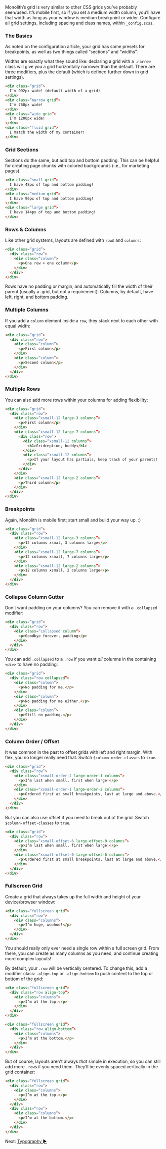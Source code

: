 Monolith’s grid is very similar to other CSS grids you’ve probably seen/used. It’s mobile first, so if you set a medium width column, you’ll have that width as long as your window is medium breakpoint or wider. Configure all grid settings, including spacing and class names, within `_config.scss`.

### The Basics

As noted on the configuration article, your grid has some presets for breakpoints, as well as two things called “sections” and “widths”.

Widths are exactly what they sound like: declaring a grid with a `.narrow` class will give you a grid horizontally narrower than the default. There are three modifiers, plus the default (which is defined further down in grid settings).

```html
<div class=“grid”>
  I’m 992px wide! (default width of a grid)
</div>
<div class=“narrow grid”>
  I’m 768px wide!
</div>
<div class=“wide grid”>
  I’m 1200px wide!
</div>
<div class=“fluid grid”>
  I match the width of my container!
</div>
```


### Grid Sections

Sections do the same, but add top and bottom padding. This can be helpful for creating page chunks with colored backgrounds (i.e., for marketing pages).

```html
<div class=“small grid”>
  I have 48px of top and bottom padding!
</div>
<div class=“medium grid”>
  I have 96px of top and bottom padding!
</div>
<div class=“large grid”>
  I have 144px of top and bottom padding!
</div>
```

### Rows & Columns

Like other grid systems, layouts are defined with `row`s and `columns`:

```html
<div class=“grid”>
  <div class=“row”>
    <div class=“column”>
      <p>One row + one column</p>
    </div>
  </div>
</div>
```

Rows have no padding or margin, and automatically fill the width of their parent (usually a .grid, but not a requirement). Columns, by default, have left, right, and bottom padding.

### Multiple Columns

If you add a `column` element inside a `row`, they stack next to each other with equal width:

```html
<div class=“grid”>
  <div class=“row”>
    <div class=“column”>
      <p>First column</p>
    </div>
    <div class=“column”>
      <p>Second column</p>
    </div>
  </div>
</div>
```

### Multiple Rows

You can also add more rows within your columns for adding flexibility:

```html
<div class=“grid”>
  <div class=“row”>
    <div class=“xsmall-12 large-3 columns”>
      <p>First column</p>
    </div>
    <div class=“xsmall-12 large-7 columns”>
      <div class=“row”>
        <div class=“xsmall-12 columns”>
          <h1>Gridception, buddy</h1>
        </div>
        <div class=“xsmall-12 columns”>
          <p>If your layout has partials, keep track of your parents!
        </div>
      </div>
    </div>
    <div class=“xsmall-12 large-2 columns”>
      <p>Third column</p>
    </div>
  </div>
</div>
```

### Breakpoints

Again, Monolith is mobile first; start small and build your way up. :)

```html
<div class=“grid”>
  <div class=“row”>
    <div class=“xsmall-12 large-3 columns”>
      <p>12 columns xsmal, 3 columns large</p>
    </div>
    <div class=“xsmall-12 large-7 columns”>
      <p>12 columns xsmall, 7 columns large</p>
    </div>
    <div class=“xsmall-12 large-2 columns”>
      <p>12 columns xsmall, 2 columns large</p>
    </div>
  </div>
</div>
```

### Collapse Column Gutter

Don’t want padding on your columns? You can remove it with a `.collapsed` modifier:

```html
<div class=“grid”>
  <div class=“row”>
    <div class=“collapsed column”>
      <p>Goodbye forever, padding</p>
    </div>
  </div>
</div>
```

You can add `.collapsed` to a `.row` if you want _all_ columns in the containing `<div>` to have no padding:

```html
<div class=“grid”>
  <div class=“row collapsed”>
    <div class=“column”>
      <p>No padding for me.</p>
    </div>
    <div class=“column”>
      <p>No padding for me either.</p>
    </div>
    <div class=“column”>
      <p>Still no padding.</p>
    </div>
  </div>
</div>
```

### Column Order / Offset

It was common in the past to offset grids with left and right margin. With flex, you no longer really need that. Switch `$column-order-classes` to `true`.

```html
<div class=“grid”>
  <div class=“row”>
    <div class=“xsmall-order-2 large-order-1 columns”>
      <p>I’m last when small, first when large!</p>
    </div>
    <div class=“xsmall-order-1 large-order-2 columns”>
      <p>Ordered first at small breakpoints, last at large and above.</p>
    </div>
  </div>
</div>
```

But you can also use offset if you need to break out of the grid. Switch `$column-offset-classes` to `true`.

```html
<div class=“grid”>
  <div class=“row”>
    <div class=“xsmall-offset-6 large-offset-0 columns”>
      <p>I’m last when small, first when large!</p>
    </div>
    <div class=“xsmall-offset-0 large-offset-6 columns”>
      <p>Ordered first at small breakpoints, last at large and above.</p>
    </div>
  </div>
</div>
```

### Fullscreen Grid

Create a grid that always takes up the full width and height of your device/browser window:

```html
<div class=“fullscreen grid”>
  <div class=“row”>
    <div class=“columns”>
      <p>I’m huge, woohoo!</p>
    </div>
  </div>
</div>
```

You should really only ever need a single row within a full screen grid. From there, you can create as many columns as you need, and continue creating more complex layouts!

By default, your `.row` will be vertically centered. To change this, add a modifier class: `.align-top` or `.align-bottom` to push content to the top or bottom of the grid:

```html
<div class=“fullscreen grid”>
  <div class=“row align-top”>
    <div class=“columns”>
      <p>I’m at the top.</p>
    </div>
  </div>
</div>
```

```html
<div class=“fullscreen grid”>
  <div class=“row align-bottom”>
    <div class=“columns”>
      <p>I’m at the bottom.</p>
    </div>
  </div>
</div>
```

But of course, layouts aren't always _that_ simple in execution, so you can still add more `.row`s if you need them. They’ll be evenly spaced vertically in the grid container:

```html
<div class=“fullscreen grid”>
  <div class=“row”>
    <div class=“columns”>
      <p>I’m at the top.</p>
    </div>
  </div>
  <div class=“row”>
    <div class=“columns”>
      <p>I’m at the bottom.</p>
    </div>
  </div>
</div>
```

Next: [Typography ►](typography)

